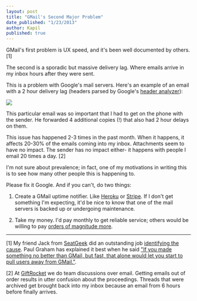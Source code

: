 ```yaml
---
layout: post
title: "GMail's Second Major Problem"
date_published: "1/23/2013"
author: Kapil
published: true
---
```


GMail's first problem is UX speed, and it's been well documented by others. \[1\]

The second is a sporadic but massive delivery lag. Where emails arrive in my inbox hours after they were sent.

This is a problem with Google's mail servers. Here's an example of an email with a 2 hour delivery lag (headers parsed by Google's [header analyzer](https://toolbox.googleapps.com/apps/messageheader/)):

<a href="/gmail_lag_full.jpg"><img src="/gmail_lag_small.jpg"></a>

This particular email was so important that I had to get on the phone with the sender. He forwarded 4 additional copies (!) that also had 2 hour delays on them.

This issue has happened 2-3 times in the past month. When it happens, it affects 20-30% of the emails coming into my inbox. Attachments seem to have no impact. The sender has no impact either- it happens with people I email 20 times a day. \[2\]

I'm not sure about prevalence; in fact, one of my motivations in writing this is to see how many other people this is happening to.

Please fix it Google. And if you can't, do two things:

1. Create a GMail uptime notifier. Like [Heroku](http://status.heroku.com) or [Stripe](https://status.stripe.com). If I don't get something I'm expecting, it'd be nice to know that one of the mail servers is backed up or undergoing maintenance.

2. Take my money. I'd pay monthly to get reliable service; others would be willing to pay [orders of magnitude more](http://paulgraham.com/ambitious.html).

***

\[1\]  My friend Jack from [SeatGeek](http://www.seatgeek.com/super-bowl-tickets) did an outstanding job [identifying the cause](http://jackg.org/gmail-as-a-facade). Paul Graham has explained it best when he said ["If you made something no better than GMail, but fast, that alone would let you start to pull users away from GMail."](http://paulgraham.com/ambitious.html).

\[2\] At [GiftRocket](http://www.giftrocket.com) we do team discussions over email. Getting emails out of order results in utter confusion about the proceedings. Threads that were archived get brought back into my inbox because an email from 6 hours before finally arrives.

